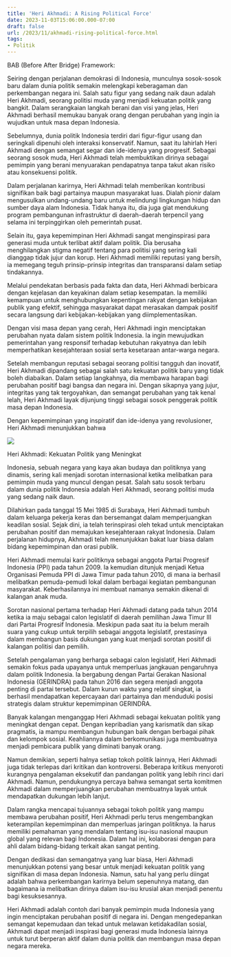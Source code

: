 ```yaml
---
title: 'Heri Akhmadi: A Rising Political Force'
date: 2023-11-03T15:06:00.000-07:00
draft: false
url: /2023/11/akhmadi-rising-political-force.html
tags: 
- Politik
---
```


  

BAB (Before After Bridge) Framework:

  

Seiring dengan perjalanan demokrasi di Indonesia, munculnya sosok-sosok baru dalam dunia politik semakin melengkapi keberagaman dan perkembangan negara ini. Salah satu figur yang sedang naik daun adalah Heri Akhmadi, seorang politisi muda yang menjadi kekuatan politik yang bangkit. Dalam serangkaian langkah berani dan visi yang jelas, Heri Akhmadi berhasil memukau banyak orang dengan perubahan yang ingin ia wujudkan untuk masa depan Indonesia.

  

Sebelumnya, dunia politik Indonesia terdiri dari figur-figur usang dan seringkali dipenuhi oleh interaksi konservatif. Namun, saat itu lahirlah Heri Akhmadi dengan semangat segar dan ide-idenya yang progresif. Sebagai seorang sosok muda, Heri Akhmadi telah membuktikan dirinya sebagai pemimpin yang berani menyuarakan pendapatnya tanpa takut akan risiko atau konsekuensi politik.

  

Dalam perjalanan karirnya, Heri Akhmadi telah memberikan kontribusi signifikan baik bagi partainya maupun masyarakat luas. Dialah pionir dalam mengusulkan undang-undang baru untuk melindungi lingkungan hidup dan sumber daya alam Indonesia. Tidak hanya itu, dia juga giat mendukung program pembangunan infrastruktur di daerah-daerah terpencil yang selama ini terpinggirkan oleh pemerintah pusat.

  

Selain itu, gaya kepemimpinan Heri Akhmadi sangat menginspirasi para generasi muda untuk terlibat aktif dalam politik. Dia berusaha menghilangkan stigma negatif tentang para politisi yang sering kali dianggap tidak jujur dan korup. Heri Akhmadi memiliki reputasi yang bersih, ia memegang teguh prinsip-prinsip integritas dan transparansi dalam setiap tindakannya.

  

Melalui pendekatan berbasis pada fakta dan data, Heri Akhmadi berbicara dengan kejelasan dan keyakinan dalam setiap kesempatan. Ia memiliki kemampuan untuk menghubungkan kepentingan rakyat dengan kebijakan publik yang efektif, sehingga masyarakat dapat merasakan dampak positif secara langsung dari kebijakan-kebijakan yang diimplementasikan.

  

Dengan visi masa depan yang cerah, Heri Akhmadi ingin menciptakan perubahan nyata dalam sistem politik Indonesia. Ia ingin mewujudkan pemerintahan yang responsif terhadap kebutuhan rakyatnya dan lebih memperhatikan kesejahteraan sosial serta kesetaraan antar-warga negara.

  

Setelah membangun reputasi sebagai seorang politisi tangguh dan inovatif, Heri Akhmadi dipandang sebagai salah satu kekuatan politik baru yang tidak boleh diabaikan. Dalam setiap langkahnya, dia membawa harapan bagi perubahan positif bagi bangsa dan negara ini. Dengan sikapnya yang jujur, integritas yang tak tergoyahkan, dan semangat perubahan yang tak kenal lelah, Heri Akhmadi layak dijunjung tinggi sebagai sosok penggerak politik masa depan Indonesia.

  

Dengan kepemimpinan yang inspiratif dan ide-idenya yang revolusioner, Heri Akhmadi menunjukkan bahwa

  

![](https://pwmu.co/wp-content/uploads/2021/06/Dubes-Heri-Akhmadi-1024x576.jpg)

  

Heri Akhmadi: Kekuatan Politik yang Meningkat

  

Indonesia, sebuah negara yang kaya akan budaya dan politiknya yang dinamis, sering kali menjadi sorotan internasional ketika melibatkan para pemimpin muda yang muncul dengan pesat. Salah satu sosok terbaru dalam dunia politik Indonesia adalah Heri Akhmadi, seorang politisi muda yang sedang naik daun.

  

Dilahirkan pada tanggal 15 Mei 1985 di Surabaya, Heri Akhmadi tumbuh dalam keluarga pekerja keras dan bersemangat dalam memperjuangkan keadilan sosial. Sejak dini, ia telah terinspirasi oleh tekad untuk menciptakan perubahan positif dan memajukan kesejahteraan rakyat Indonesia. Dalam perjalanan hidupnya, Akhmadi telah menunjukkan bakat luar biasa dalam bidang kepemimpinan dan orasi publik.

  

Heri Akhmadi memulai karir politiknya sebagai anggota Partai Progresif Indonesia (PPI) pada tahun 2009. Ia kemudian ditunjuk menjadi Ketua Organisasi Pemuda PPI di Jawa Timur pada tahun 2010, di mana ia berhasil melibatkan pemuda-pemudi lokal dalam berbagai kegiatan pembangunan masyarakat. Keberhasilannya ini membuat namanya semakin dikenal di kalangan anak muda.

  

Sorotan nasional pertama terhadap Heri Akhmadi datang pada tahun 2014 ketika ia maju sebagai calon legislatif di daerah pemilihan Jawa Timur III dari Partai Progresif Indonesia. Meskipun pada saat itu ia belum meraih suara yang cukup untuk terpilih sebagai anggota legislatif, prestasinya dalam membangun basis dukungan yang kuat menjadi sorotan positif di kalangan politisi dan pemilih.

  

Setelah pengalaman yang berharga sebagai calon legislatif, Heri Akhmadi semakin fokus pada upayanya untuk memperluas jangkauan pengaruhnya dalam politik Indonesia. Ia bergabung dengan Partai Gerakan Nasional Indonesia (GERINDRA) pada tahun 2016 dan segera menjadi anggota penting di partai tersebut. Dalam kurun waktu yang relatif singkat, ia berhasil mendapatkan kepercayaan dari partainya dan menduduki posisi strategis dalam struktur kepemimpinan GERINDRA.

  

Banyak kalangan menganggap Heri Akhmadi sebagai kekuatan politik yang meningkat dengan cepat. Dengan kepribadian yang karismatik dan sikap pragmatis, ia mampu membangun hubungan baik dengan berbagai pihak dan kelompok sosial. Keahliannya dalam berkomunikasi juga membuatnya menjadi pembicara publik yang diminati banyak orang.

  

Namun demikian, seperti halnya setiap tokoh politik lainnya, Heri Akhmadi juga tidak terlepas dari kritikan dan kontroversi. Beberapa kritikus menyoroti kurangnya pengalaman eksekutif dan pandangan politik yang lebih rinci dari Akhmadi. Namun, pendukungnya percaya bahwa semangat serta komitmen Akhmadi dalam memperjuangkan perubahan membuatnya layak untuk mendapatkan dukungan lebih lanjut.

  

Dalam rangka mencapai tujuannya sebagai tokoh politik yang mampu membawa perubahan positif, Heri Akhmadi perlu terus mengembangkan keterampilan kepemimpinan dan memperluas jaringan politiknya. Ia harus memiliki pemahaman yang mendalam tentang isu-isu nasional maupun global yang relevan bagi Indonesia. Dalam hal ini, kolaborasi dengan para ahli dalam bidang-bidang terkait akan sangat penting.

  

Dengan dedikasi dan semangatnya yang luar biasa, Heri Akhmadi menunjukkan potensi yang besar untuk menjadi kekuatan politik yang signifikan di masa depan Indonesia. Namun, satu hal yang perlu diingat adalah bahwa perkembangan karirnya belum sepenuhnya matang, dan bagaimana ia melibatkan dirinya dalam isu-isu krusial akan menjadi penentu bagi kesuksesannya.

  

Heri Akhmadi adalah contoh dari banyak pemimpin muda Indonesia yang ingin menciptakan perubahan positif di negara ini. Dengan mengedepankan semangat kepemudaan dan tekad untuk melawan ketidakadilan sosial, Akhmadi dapat menjadi inspirasi bagi generasi muda Indonesia lainnya untuk turut berperan aktif dalam dunia politik dan membangun masa depan negara mereka.